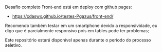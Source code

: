Desafio completo
Front-end está em deploy com github pages:
- https://xdaswx.github.io/testes-Pgazus/front-end/

Recomendo também testar em um smartphone devido a responsividade, eu digo que é parcialmente responsivo pois em tables pode ter problemas;

Este repositório estará disponível apenas durante o período do processo seletivo.